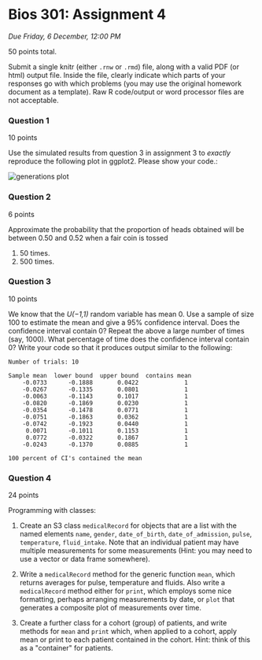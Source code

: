 # Bios 301: Assignment 4 #

*Due Friday, 6 December, 12:00 PM*

50 points total.

Submit a single knitr (either `.rnw` or `.rmd`) file, along with a valid PDF (or html) output file. Inside the file, clearly indicate which parts of your responses go with which problems (you may use the original homework document as a template). Raw R code/output or word processor files are not acceptable.

### Question 1 ###

10 points

Use the simulated results from question 3 in assignment 3 to *exactly* reproduce the following plot in ggplot2. Please show your code.:

![generations plot](http://d.pr/i/Xh0d+)

### Question 2 ###

6 points

Approximate the probability that the proportion of heads obtained will be between 0.50 and 0.52 when a fair coin is tossed

1. 50 times.
2. 500 times.

### Question 3 ###

10 points

We know that the *U(−1,1)* random variable has mean 0. Use a sample of size 100 to estimate the mean and give a 95% confidence interval. Does the confidence interval contain 0? Repeat the above a large number of times (say, 1000). What percentage of time does the confidence interval contain 0? Write your code so that it produces output similar to the following:

    Number of trials: 10

    Sample mean  lower bound  upper bound  contains mean
        -0.0733      -0.1888       0.0422             1
        -0.0267      -0.1335       0.0801             1
        -0.0063      -0.1143       0.1017             1
        -0.0820      -0.1869       0.0230             1
        -0.0354      -0.1478       0.0771             1
        -0.0751      -0.1863       0.0362             1
        -0.0742      -0.1923       0.0440             1
         0.0071      -0.1011       0.1153             1
         0.0772      -0.0322       0.1867             1
        -0.0243      -0.1370       0.0885             1

    100 percent of CI's contained the mean

### Question 4 ###

24 points

Programming with classes:

1. Create an S3 class `medicalRecord` for objects that are a list with the named elements `name`, `gender`, `date_of_birth`, `date_of_admission`, `pulse`, `temperature`, `fluid_intake`. Note that an individual patient may have multiple measurements for some measurements (Hint: you may need to use a vector or data frame somewhere).

2. Write a `medicalRecord` method for the generic function `mean`, which returns averages for pulse, temperature and fluids. Also write a `medicalRecord` method either for `print`, which employs some nice formatting, perhaps arranging measurements by date, or `plot` that generates a composite plot of measurements over time.

3. Create a further class for a cohort (group) of patients, and write methods for `mean` and `print` which, when applied to a cohort, apply mean or print to each patient contained in the cohort. Hint: think of this as a "container" for patients.
